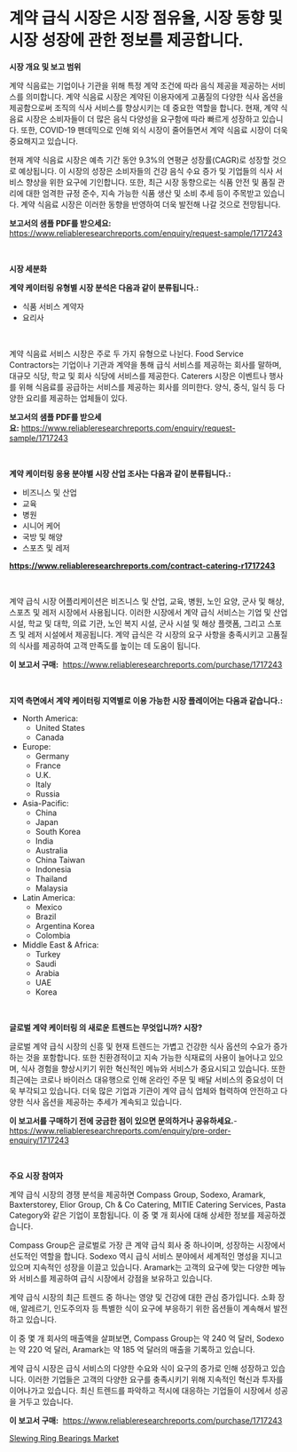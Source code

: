 <p><h1>계약 급식 시장은 시장 점유율, 시장 동향 및 시장 성장에 관한 정보를 제공합니다.</h1></p><p><strong>시장 개요 및 보고 범위</strong></p>
<p><p>계약 식음료는 기업이나 기관을 위해 특정 계약 조건에 따라 음식 제공을 제공하는 서비스를 의미합니다. 계약 식음료 시장은 계약된 이용자에게 고품질의 다양한 식사 옵션을 제공함으로써 조직의 식사 서비스를 향상시키는 데 중요한 역할을 합니다. 현재, 계약 식음료 시장은 소비자들이 더 많은 음식 다양성을 요구함에 따라 빠르게 성장하고 있습니다. 또한, COVID-19 팬데믹으로 인해 외식 시장이 줄어들면서 계약 식음료 시장이 더욱 중요해지고 있습니다.</p><p>현재 계약 식음료 시장은 예측 기간 동안 9.3%의 연평균 성장률(CAGR)로 성장할 것으로 예상됩니다. 이 시장의 성장은 소비자들의 건강 음식 수요 증가 및 기업들의 식사 서비스 향상을 위한 요구에 기인합니다. 또한, 최근 시장 동향으로는 식품 안전 및 품질 관리에 대한 엄격한 규정 준수, 지속 가능한 식품 생산 및 소비 추세 등이 주목받고 있습니다. 계약 식음료 시장은 이러한 동향을 반영하여 더욱 발전해 나갈 것으로 전망됩니다.</p></p>
<p><strong>보고서의 샘플 PDF를 받으세요:</strong> <a href="https://www.reliableresearchreports.com/enquiry/request-sample/1717243">https://www.reliableresearchreports.com/enquiry/request-sample/1717243</a></p>
<p>&nbsp;</p>
<p><strong>시장 세분화</strong></p>
<p><strong>계약 케이터링 유형별 시장 분석은 다음과 같이 분류됩니다.:</strong></p>
<p><ul><li>식품 서비스 계약자</li><li>요리사</li></ul></p>
<p>&nbsp;</p>
<p><p>계약 식음료 서비스 시장은 주로 두 가지 유형으로 나뉜다.  Food Service Contractors는 기업이나 기관과 계약을 통해 급식 서비스를 제공하는 회사를 말하며, 대규모 식당, 학교 및 회사 식당에 서비스를 제공한다. Caterers 시장은 이벤트나 행사를 위해 식음료를 공급하는 서비스를 제공하는 회사를 의미한다. 양식, 중식, 일식 등 다양한 요리를 제공하는 업체들이 있다.</p></p>
<p><strong>보고서의 샘플 PDF를 받으세요:</strong>&nbsp;<a href="https://www.reliableresearchreports.com/enquiry/request-sample/1717243">https://www.reliableresearchreports.com/enquiry/request-sample/1717243</a></p>
<p>&nbsp;</p>
<p><strong> 계약 케이터링 응용 분야별 시장 산업 조사는 다음과 같이 분류됩니다.:</strong></p>
<p><ul><li>비즈니스 및 산업</li><li>교육</li><li>병원</li><li>시니어 케어</li><li>국방 및 해양</li><li>스포츠 및 레저</li></ul></p>
<p><strong><a href="https://www.reliableresearchreports.com/contract-catering-r1717243">https://www.reliableresearchreports.com/contract-catering-r1717243</a></strong></p>
<p>&nbsp;</p>
<p><p>계약 급식 시장 어플리케이션은 비즈니스 및 산업, 교육, 병원, 노인 요양, 군사 및 해상, 스포츠 및 레저 시장에서 사용됩니다. 이러한 시장에서 계약 급식 서비스는 기업 및 산업 시설, 학교 및 대학, 의료 기관, 노인 복지 시설, 군사 시설 및 해상 플랫폼, 그리고 스포츠 및 레저 시설에서 제공됩니다. 계약 급식은 각 시장의 요구 사항을 충족시키고 고품질의 식사를 제공하여 고객 만족도를 높이는 데 도움이 됩니다.</p></p>
<p><strong>이 보고서 구매:</strong>&nbsp; <a href="https://www.reliableresearchreports.com/purchase/1717243">https://www.reliableresearchreports.com/purchase/1717243</a></p>
<p>&nbsp;</p>
<p><strong>지역 측면에서 계약 케이터링 지역별로 이용 가능한 시장 플레이어는 다음과 같습니다.:</strong></p>
<p><ul>
    <li>
        North America:
        <ul>
            <li>United States</li>
            <li>Canada</li>
        </ul>
    </li>
    <li>
        Europe:
        <ul>
            <li>Germany</li>
            <li>France</li>
            <li>U.K.</li>
            <li>Italy</li>
            <li>Russia</li>
        </ul>
    </li>
    <li>
        Asia-Pacific:
        <ul>
            <li>China</li>
            <li>Japan</li>
            <li>South Korea</li>
            <li>India</li>
            <li>Australia</li>
            <li>China Taiwan</li>
            <li>Indonesia</li>
            <li>Thailand</li>
            <li>Malaysia</li>
        </ul>
    </li>
    <li>
        Latin America:
        <ul>
            <li>Mexico</li>
            <li>Brazil</li>
            <li>Argentina Korea</li>
            <li>Colombia</li>
        </ul>
    </li>
    <li>
        Middle East & Africa:
        <ul>
            <li>Turkey</li>
            <li>Saudi</li>
            <li>Arabia</li>
            <li>UAE</li>
            <li>Korea</li>
        </ul>
    </li>
    </ul></p>
<p>&nbsp;</p>
<p><strong>글로벌 계약 케이터링 의 새로운 트렌드는 무엇입니까? 시장?</strong></p>
<p><p>글로벌 계약 급식 시장의 신흥 및 현재 트렌드는 가볍고 건강한 식사 옵션의 수요가 증가하는 것을 포함합니다. 또한 친환경적이고 지속 가능한 식재료의 사용이 늘어나고 있으며, 식사 경험을 향상시키기 위한 혁신적인 메뉴와 서비스가 중요시되고 있습니다. 또한 최근에는 코로나 바이러스 대유행으로 인해 온라인 주문 및 배달 서비스의 중요성이 더욱 부각되고 있습니다. 더욱 많은 기업과 기관이 계약 급식 업체와 협력하여 안전하고 다양한 식사 옵션을 제공하는 추세가 계속되고 있습니다.</p></p>
<p><strong>이 보고서를 구매하기 전에 궁금한 점이 있으면 문의하거나 공유하세요.</strong>- <a href="https://www.reliableresearchreports.com/enquiry/pre-order-enquiry/1717243">https://www.reliableresearchreports.com/enquiry/pre-order-enquiry/1717243</a></p>
<p>&nbsp;</p>
<p><strong>주요 시장 참여자</strong></p>
<p><p>계약 급식 시장의 경쟁 분석을 제공하면 Compass Group, Sodexo, Aramark, Baxterstorey, Elior Group, Ch & Co Catering, MITIE Catering Services, Pasta Category와 같은 기업이 포함됩니다. 이 중 몇 개 회사에 대해 상세한 정보를 제공하겠습니다.</p><p>Compass Group은 글로벌로 가장 큰 계약 급식 회사 중 하나이며, 성장하는 시장에서 선도적인 역할을 합니다. Sodexo 역시 급식 서비스 분야에서 세계적인 명성을 지니고 있으며 지속적인 성장을 이끌고 있습니다. Aramark는 고객의 요구에 맞는 다양한 메뉴와 서비스를 제공하여 급식 시장에서 강점을 보유하고 있습니다.</p><p>계약 급식 시장의 최근 트렌드 중 하나는 영양 및 건강에 대한 관심 증가입니다. 소화 장애, 알레르기, 인도주의자 등 특별한 식이 요구에 부응하기 위한 옵션들이 계속해서 발전하고 있습니다.</p><p>이 중 몇 개 회사의 매출액을 살펴보면, Compass Group는 약 240 억 달러, Sodexo는 약 220 억 달러, Aramark는 약 185 억 달러의 매출을 기록하고 있습니다.</p><p>계약 급식 시장은 급식 서비스의 다양한 수요와 식이 요구의 증가로 인해 성장하고 있습니다. 이러한 기업들은 고객의 다양한 요구를 충족시키기 위해 지속적인 혁신과 투자를 이어나가고 있습니다. 최신 트렌드를 파악하고 적시에 대응하는 기업들이 시장에서 성공을 거두고 있습니다.</p></p>
<p><strong>이 보고서 구매:</strong>&nbsp;&nbsp;<a href="https://www.reliableresearchreports.com/purchase/1717243">https://www.reliableresearchreports.com/purchase/1717243</a></p>
<p><p><a href="https://github.com/ChiragRP21/Market-Research-Report-List-4/blob/main/slewing-ring-bearings-market.md">Slewing Ring Bearings Market</a></p></p>
